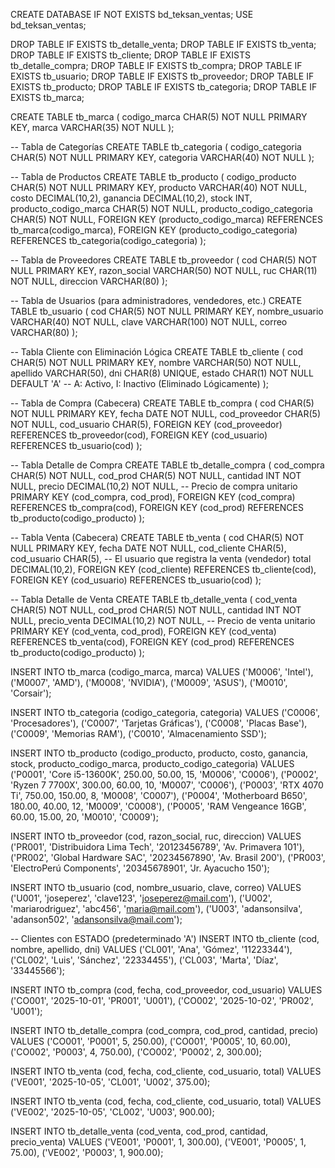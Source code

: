 CREATE DATABASE IF NOT EXISTS bd_teksan_ventas;
USE bd_teksan_ventas;


DROP TABLE IF EXISTS tb_detalle_venta;
DROP TABLE IF EXISTS tb_venta;
DROP TABLE IF EXISTS tb_cliente;
DROP TABLE IF EXISTS tb_detalle_compra;
DROP TABLE IF EXISTS tb_compra;
DROP TABLE IF EXISTS tb_usuario;
DROP TABLE IF EXISTS tb_proveedor;
DROP TABLE IF EXISTS tb_producto;
DROP TABLE IF EXISTS tb_categoria;
DROP TABLE IF EXISTS tb_marca;

CREATE TABLE tb_marca (
    codigo_marca CHAR(5) NOT NULL PRIMARY KEY,
    marca VARCHAR(35) NOT NULL
);

-- Tabla de Categorías
CREATE TABLE tb_categoria (
    codigo_categoria CHAR(5) NOT NULL PRIMARY KEY,
    categoria VARCHAR(40) NOT NULL
);

-- Tabla de Productos
CREATE TABLE tb_producto (
    codigo_producto CHAR(5) NOT NULL PRIMARY KEY,
    producto VARCHAR(40) NOT NULL,
    costo DECIMAL(10,2),
    ganancia DECIMAL(10,2),
    stock INT,
    producto_codigo_marca CHAR(5) NOT NULL,
    producto_codigo_categoria CHAR(5) NOT NULL,
    FOREIGN KEY (producto_codigo_marca) REFERENCES tb_marca(codigo_marca),
    FOREIGN KEY (producto_codigo_categoria) REFERENCES tb_categoria(codigo_categoria)
);

-- Tabla de Proveedores
CREATE TABLE tb_proveedor (
    cod CHAR(5) NOT NULL PRIMARY KEY,
    razon_social VARCHAR(50) NOT NULL,
    ruc CHAR(11) NOT NULL,
    direccion VARCHAR(80)
);

-- Tabla de Usuarios (para administradores, vendedores, etc.)
CREATE TABLE tb_usuario (
    cod CHAR(5) NOT NULL PRIMARY KEY,
    nombre_usuario VARCHAR(40) NOT NULL,
    clave VARCHAR(100) NOT NULL,
    correo VARCHAR(80)
);

-- Tabla Cliente con Eliminación Lógica
CREATE TABLE tb_cliente (
    cod CHAR(5) NOT NULL PRIMARY KEY,
    nombre VARCHAR(50) NOT NULL,
    apellido VARCHAR(50),
    dni CHAR(8) UNIQUE,
    estado CHAR(1) NOT NULL DEFAULT 'A' -- A: Activo, I: Inactivo (Eliminado Lógicamente)
);

-- Tabla de Compra (Cabecera)
CREATE TABLE tb_compra (
    cod CHAR(5) NOT NULL PRIMARY KEY,
    fecha DATE NOT NULL,
    cod_proveedor CHAR(5) NOT NULL,
    cod_usuario CHAR(5),
    FOREIGN KEY (cod_proveedor) REFERENCES tb_proveedor(cod),
    FOREIGN KEY (cod_usuario) REFERENCES tb_usuario(cod)
);

-- Tabla Detalle de Compra
CREATE TABLE tb_detalle_compra (
    cod_compra CHAR(5) NOT NULL,
    cod_prod CHAR(5) NOT NULL,
    cantidad INT NOT NULL,
    precio DECIMAL(10,2) NOT NULL, -- Precio de compra unitario
    PRIMARY KEY (cod_compra, cod_prod),
    FOREIGN KEY (cod_compra) REFERENCES tb_compra(cod),
    FOREIGN KEY (cod_prod) REFERENCES tb_producto(codigo_producto)
);

-- Tabla Venta (Cabecera)
CREATE TABLE tb_venta (
    cod CHAR(5) NOT NULL PRIMARY KEY,
    fecha DATE NOT NULL,
    cod_cliente CHAR(5),
    cod_usuario CHAR(5), -- El usuario que registra la venta (vendedor)
    total DECIMAL(10,2),
    FOREIGN KEY (cod_cliente) REFERENCES tb_cliente(cod),
    FOREIGN KEY (cod_usuario) REFERENCES tb_usuario(cod)
);

-- Tabla Detalle de Venta
CREATE TABLE tb_detalle_venta (
    cod_venta CHAR(5) NOT NULL,
    cod_prod CHAR(5) NOT NULL,
    cantidad INT NOT NULL,
    precio_venta DECIMAL(10,2) NOT NULL, -- Precio de venta unitario
    PRIMARY KEY (cod_venta, cod_prod),
    FOREIGN KEY (cod_venta) REFERENCES tb_venta(cod),
    FOREIGN KEY (cod_prod) REFERENCES tb_producto(codigo_producto)
);


INSERT INTO tb_marca (codigo_marca, marca) VALUES
('M0006', 'Intel'),
('M0007', 'AMD'),
('M0008', 'NVIDIA'),
('M0009', 'ASUS'),
('M0010', 'Corsair');

INSERT INTO tb_categoria (codigo_categoria, categoria) VALUES
('C0006', 'Procesadores'),
('C0007', 'Tarjetas Gráficas'),
('C0008', 'Placas Base'),
('C0009', 'Memorias RAM'),
('C0010', 'Almacenamiento SSD');

INSERT INTO tb_producto (codigo_producto, producto, costo, ganancia, stock, producto_codigo_marca, producto_codigo_categoria) VALUES
('P0001', 'Core i5-13600K', 250.00, 50.00, 15, 'M0006', 'C0006'),
('P0002', 'Ryzen 7 7700X', 300.00, 60.00, 10, 'M0007', 'C0006'),
('P0003', 'RTX 4070 Ti', 750.00, 150.00, 8, 'M0008', 'C0007'),
('P0004', 'Motherboard B650', 180.00, 40.00, 12, 'M0009', 'C0008'),
('P0005', 'RAM Vengeance 16GB', 60.00, 15.00, 20, 'M0010', 'C0009');

INSERT INTO tb_proveedor (cod, razon_social, ruc, direccion) VALUES
('PR001', 'Distribuidora Lima Tech', '20123456789', 'Av. Primavera 101'),
('PR002', 'Global Hardware SAC', '20234567890', 'Av. Brasil 200'),
('PR003', 'ElectroPerú Components', '20345678901', 'Jr. Ayacucho 150');

INSERT INTO tb_usuario (cod, nombre_usuario, clave, correo) VALUES
('U001', 'joseperez', 'clave123', 'joseperez@mail.com'),
('U002', 'mariarodriguez', 'abc456', 'maria@mail.com'),
('U003', 'adansonsilva', 'adanson502', 'adansonsilva@mail.com');

-- Clientes con ESTADO (predeterminado 'A')
INSERT INTO tb_cliente (cod, nombre, apellido, dni) VALUES
('CL001', 'Ana', 'Gómez', '11223344'),
('CL002', 'Luis', 'Sánchez', '22334455'),
('CL003', 'Marta', 'Díaz', '33445566');

INSERT INTO tb_compra (cod, fecha, cod_proveedor, cod_usuario) VALUES
('CO001', '2025-10-01', 'PR001', 'U001'),
('CO002', '2025-10-02', 'PR002', 'U001');

INSERT INTO tb_detalle_compra (cod_compra, cod_prod, cantidad, precio) VALUES
('CO001', 'P0001', 5, 250.00),
('CO001', 'P0005', 10, 60.00),
('CO002', 'P0003', 4, 750.00),
('CO002', 'P0002', 2, 300.00);

INSERT INTO tb_venta (cod, fecha, cod_cliente, cod_usuario, total) VALUES
('VE001', '2025-10-05', 'CL001', 'U002', 375.00);

INSERT INTO tb_venta (cod, fecha, cod_cliente, cod_usuario, total) VALUES
('VE002', '2025-10-05', 'CL002', 'U003', 900.00);

INSERT INTO tb_detalle_venta (cod_venta, cod_prod, cantidad, precio_venta) VALUES
('VE001', 'P0001', 1, 300.00),
('VE001', 'P0005', 1, 75.00),
('VE002', 'P0003', 1, 900.00);
